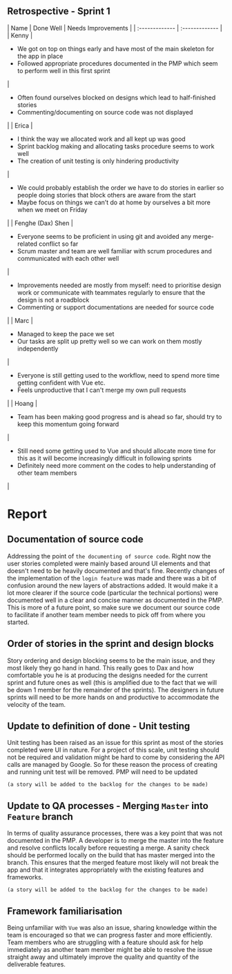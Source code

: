 Retrospective - Sprint 1
---
| Name | Done Well | Needs Improvements |
| :------------- | :------------- |
| Kenny | <ul><li>We got on top on things early and have most of the main skeleton for the app in place</li><li>Followed appropriate procedures documented in the PMP which seem to perform well in this first sprint</li></ul>  | <ul><li>Often found ourselves blocked on designs which lead to half-finished stories</li><li>Commenting/documenting on source code was not displayed</li></ul> |
| Erica | <ul><li>I think the way we allocated work and all kept up was good</li><li>Sprint backlog making and allocating tasks procedure seems to work well</li><li>The creation of unit testing is only hindering productivity</li></ul> | <ul><li>We could probably establish the order we have to do stories in earlier so people doing stories that block others are aware from the start </li><li>Maybe focus on things we can’t do at home by ourselves a bit more when we meet on Friday  </li></ul> |
| Fenghe (Dax) Shen | <ul><li>Everyone seems to be proficient in using git and avoided any merge-related conflict so far</li><li>Scrum master and team are well familiar with scrum procedures and communicated with each other well</li></ul> | <ul><li> Improvements needed are mostly from myself: need to prioritise design work or communicate with teammates regularly to ensure that the design is not a roadblock</li><li>Commenting or support documentations are needed for source code</li></ul> |
| Marc | <ul><li>Managed to keep the pace we set</li><li>Our tasks are split up pretty well so we can work on them mostly independently</li></ul> | <ul><li>Everyone is still getting used to the workflow, need to spend more time getting confident with Vue etc.</li><li>Feels unproductive that I can't merge my own pull requests</li></ul> |
| Hoang | <ul><li>Team has been making good progress and is ahead so far, should try to keep this momentum going forward</li></ul> | <ul><li>Still need some getting used to Vue and should allocate more time for this as it will become increasingly difficult in following sprints</li><li>Definitely need more comment on the codes to help understanding of other team members</li></ul> |

# Report
## Documentation of source code
Addressing the point of `the documenting of source code`. Right now the user stories completed were mainly based around UI elements and that doesn't need to be heavily documented and that's fine. Recently changes of the implementation of the `login feature` was made and there was a bit of confusion around the new layers of abstractions added. It would make it a lot more clearer if the source code (particular the technical portions) were documented well in a clear and concise manner as documented in the PMP. This is more of a future point, so make sure we document our source code to facilitate if another team member needs to pick off from where you started.

## Order of stories in the sprint and design blocks
Story ordering and design blocking seems to be the main issue, and they most likely they go hand in hand. This really goes to Dax and how comfortable you he is at producing the designs needed for the current sprint and future ones as well (this is amplified due to the fact that we will be down 1 member for the remainder of the sprints). The designers in future sprints will need to be more hands on and productive to accommodate the velocity of the team.

## Update to definition of done - Unit testing
Unit testing has been raised as an issue for this sprint as most of the stories completed were UI in nature. For a project of this scale, unit testing should not be required and validation might be hard to come by considering the API calls are managed by Google. So for these reason the process of creating and running unit test will be removed. PMP will need to be updated

`(a story will be added to the backlog for the changes to be made)`

## Update to QA processes - Merging `Master` into `Feature` branch
In terms of quality assurance processes, there was a key point that was not documented in the PMP. A developer is to merge the master into the feature and resolve conflicts locally before requesting a merge. A sanity check should be performed locally on the build that has master merged into the branch. This ensures that the merged feature most likely will not break the app and that it integrates appropriately with the existing features and frameworks.

`(a story will be added to the backlog for the changes to be made)`

## Framework familiarisation
Being unfamiliar with `Vue` was also an issue, sharing knowledge within the team is encouraged so that we can progress faster and more efficiently. Team members who are struggling with a feature should ask for help immediately as another team member might be able to resolve the issue straight away and ultimately improve the quality and quantity of the deliverable features.
